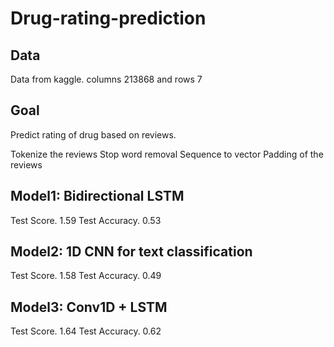# Drug-rating-prediction

## Data
Data from kaggle. columns 213868 and rows 7

## Goal
Predict rating of drug based on reviews.


Tokenize the reviews
Stop word removal
Sequence to vector
Padding of the reviews

## Model1: Bidirectional LSTM 

Test Score.    1.59
Test Accuracy. 0.53

## Model2: 1D CNN for text classification

Test Score.    1.58
Test Accuracy. 0.49

##  Model3: Conv1D + LSTM

Test Score.    1.64
Test Accuracy. 0.62


